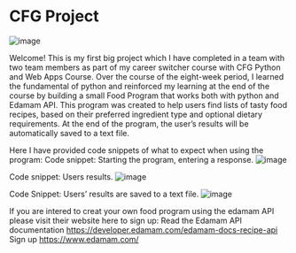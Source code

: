 # CFG Project
 
 
 ![image](https://user-images.githubusercontent.com/100922415/170824427-976e6b9a-7d28-40f9-a6e2-93b0d59df8c6.png)


Welcome!
This is my first big project which I have completed in a team with two team members as part of my career switcher course with CFG Python and Web Apps Course. Over the course of the eight-week period, I learned the fundamental of python and reinforced my learning at the end of the course by building a small Food Program that works both with python and Edamam API.
This program was created to help users find lists of tasty food recipes, based on their preferred ingredient type and optional dietary requirements. At the end of the program, the user’s results will be automatically saved to a text file.


Here I have provided code snippets of what to expect when using the program:
Code snippet: Starting the program, entering a response.
![image](https://user-images.githubusercontent.com/100922415/170824280-4f802bcb-0d0b-4dfd-be89-8e40867ee2a3.png)

Code snippet: Users results.
![image](https://user-images.githubusercontent.com/100922415/170824297-a7aff4d2-876b-45b4-87f9-48eb0b1df2ea.png)

Code Snippet: Users’ results are saved to a text file.
![image](https://user-images.githubusercontent.com/100922415/170824314-e49a5faa-54b1-409c-9107-fe9c894afc1e.png)

If you are intered to creat your own food program using the edamam API
please visit their website here to sign up:
Read the Edamam API documentation
https://developer.edamam.com/edamam-docs-recipe-api
Sign up
https://www.edamam.com/
